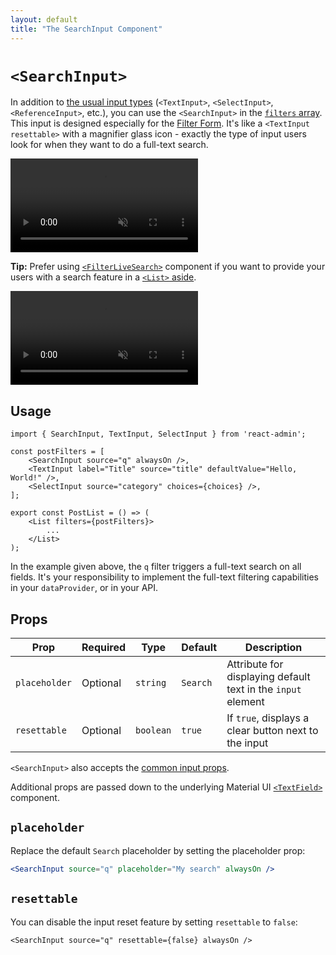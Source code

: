 ```yaml
---
layout: default
title: "The SearchInput Component"
---
```


# `<SearchInput>`

In addition to [the usual input types](./Inputs.md) (`<TextInput>`, `<SelectInput>`, `<ReferenceInput>`, etc.), you can use the `<SearchInput>` in the [`filters` array](./List.md#filters-filter-inputs). This input is designed especially for the [Filter Form](./FilterForm.md). It's like a `<TextInput resettable>` with a magnifier glass icon - exactly the type of input users look for when they want to do a full-text search.

<video controls autoplay playsinline muted loop>
  <source src="./img/search_input.webm" type="video/webm"/>
  <source src="./img/search_input.mp4" type="video/mp4"/>
  Your browser does not support the video tag.
</video>

**Tip:** Prefer using [`<FilterLiveSearch>`](./FilterLiveSearch.md) component if you want to provide your users with a search feature in a [`<List>` aside](./List.md#aside).

<video controls autoplay playsinline muted loop>
  <source src="./img/filter-live-search.webm" type="video/webm"/>
  <source src="./img/filter-live-search.mp4" type="video/mp4"/>
  Your browser does not support the video tag.
</video>

## Usage

```tsx
import { SearchInput, TextInput, SelectInput } from 'react-admin';

const postFilters = [
    <SearchInput source="q" alwaysOn />,
    <TextInput label="Title" source="title" defaultValue="Hello, World!" />,
    <SelectInput source="category" choices={choices} />,
];

export const PostList = () => (
    <List filters={postFilters}>
        ...
    </List>
);
```

In the example given above, the `q` filter triggers a full-text search on all fields. It's your responsibility to implement the full-text filtering capabilities in your `dataProvider`, or in your API.

## Props

| Prop         | Required | Type      | Default | Description                                                          |
| ------------ | -------- | --------- | ------- | -------------------------------------------------------------------- |
| `placeholder`       | Optional | `string`  | `Search`  | Attribute for displaying default text in the `input` element |
| `resettable`       | Optional | `boolean`  | `true`  | If `true`, displays a clear button next to the input                        |

`<SearchInput>` also accepts the [common input props](./Inputs.md#common-input-props).

Additional props are passed down to the underlying Material UI [`<TextField>`](https://mui.com/material-ui/react-text-field/) component.

## `placeholder`

Replace the default `Search` placeholder by setting the placeholder prop:

```jsx
<SearchInput source="q" placeholder="My search" alwaysOn />
```

## `resettable`

You can disable the input reset feature by setting `resettable` to `false`:

```tsx
<SearchInput source="q" resettable={false} alwaysOn />
```
